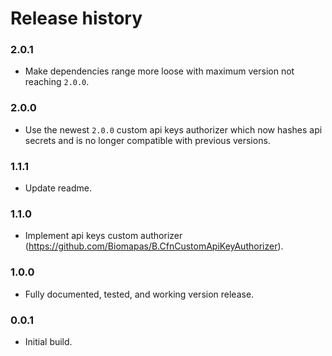 # Release history

### 2.0.1
* Make dependencies range more loose with maximum version not reaching `2.0.0`.

### 2.0.0
* Use the newest `2.0.0` custom api keys authorizer which now hashes 
api secrets and is no longer compatible with previous versions. 

### 1.1.1
* Update readme.

### 1.1.0
* Implement api keys custom authorizer (https://github.com/Biomapas/B.CfnCustomApiKeyAuthorizer).

### 1.0.0
* Fully documented, tested, and working version release.

### 0.0.1
* Initial build. 
